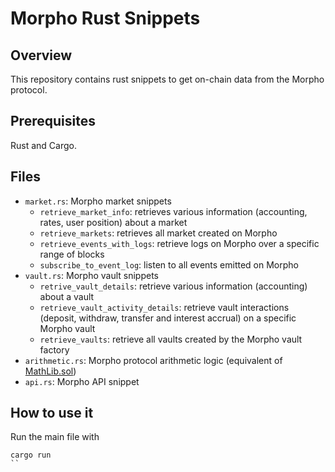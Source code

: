 # Morpho Rust Snippets

## Overview

This repository contains rust snippets to get on-chain data from the Morpho protocol.

## Prerequisites

Rust and Cargo.

## Files

- `market.rs`: Morpho market snippets
    - `retrieve_market_info`: retrieves various information (accounting, rates, user position) about a market
    - `retrieve_markets`: retrieves all market created on Morpho
    - `retrieve_events_with_logs`: retrieve logs on Morpho over a specific range of blocks
    - `subscribe_to_event_log`: listen to all events emitted on Morpho
- `vault.rs`: Morpho vault snippets
    - `retrive_vault_details`: retrieve various information (accounting) about a vault
    - `retrieve_vault_activity_details`: retrieve vault interactions (deposit, withdraw, transfer and interest accrual) on a specific Morpho vault
    - `retrieve_vaults`: retrieve all vaults created by the Morpho vault factory
- `arithmetic.rs`: Morpho protocol arithmetic logic (equivalent of [MathLib.sol](https://github.com/morpho-org/morpho-blue/blob/main/src/libraries/MathLib.sol))
- `api.rs`: Morpho API snippet

## How to use it

Run the main file with
```
cargo run
``
